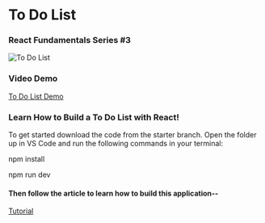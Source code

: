 # To Do List

### React Fundamentals Series #3

![To Do List](https://cdn-images-1.medium.com/max/1600/0*Id6fU-agF-7sJHqY)

### Video Demo

[To Do List Demo](https://youtube.com/shorts/VDUpoIdjQ9o)

### Learn How to Build a To Do List with React!

To get started download the code from the starter branch. Open the folder up in VS Code and run the following commands in your terminal:

npm install

npm run dev

#### Then follow the article to learn how to build this application--

[Tutorial](https://medium.com/@patrick.m.speranza/react-fundamentals-part-3-to-do-list-ebc7507d0527)

